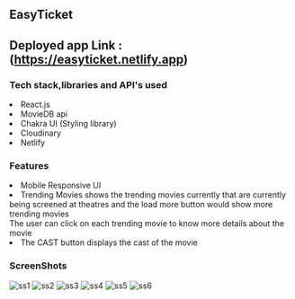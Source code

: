 ## EasyTicket
## Deployed app Link : (https://easyticket.netlify.app)
### Tech stack,libraries and API's used
<li>React.js</li>
<li>MovieDB api</li>
<li>Chakra UI (Styling library) </li>
<li>Cloudinary</li>
<li>Netlify</li>

### Features
<li>Mobile Responsive UI</li>
<li>Trending Movies shows the trending movies currently that are currently being screened at theatres and the load more button would show more trending movies </li>
<l1>The user can click on each trending movie to know more details about the movie</li>
<li>The CAST button displays the cast of the movie</li>

### ScreenShots

![ss1](https://user-images.githubusercontent.com/59372076/130759073-cbd852c0-57ad-45ec-8d77-48b151269b54.PNG)
![ss2](https://user-images.githubusercontent.com/59372076/130759081-23ae921f-59a0-42e2-bac3-e14bdb3bb54b.PNG)
![ss3](https://user-images.githubusercontent.com/59372076/130759091-6af0e07e-4700-4696-af94-29586ec5e309.PNG)
![ss4](https://user-images.githubusercontent.com/59372076/130759098-a5cef200-e54e-4395-ad60-42e162f17533.PNG)
![ss5](https://user-images.githubusercontent.com/59372076/130759106-b7ad43e1-4856-4106-8d68-75b434cbbcd4.PNG)
![ss6](https://user-images.githubusercontent.com/59372076/130759113-55041c42-2ba2-4251-90ec-141e72730c66.PNG)
